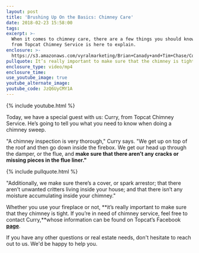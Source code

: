 ```yaml
---
layout: post
title: 'Brushing Up On the Basics: Chimney Care'
date: 2018-02-23 15:58:00
tags:
excerpt: >-
  When it comes to chimney care, there are a few things you should know. Curry
  from Topcat Chimney Service is here to explain.
enclosure: >-
  https://s3.amazonaws.com/vyralmarketing/Brian+Canady+and+Tim+Chase/Colorado+Springs+Real+Estate+Chimney+Sweep.mp4
pullquote: It’s really important to make sure that the chimney is tight.
enclosure_type: video/mp4
enclosure_time:
use_youtube_image: true
youtube_alternate_image:
youtube_code: JzQ6UyCMY1A
---
```


{% include youtube.html %}

Today, we have a special guest with us: Curry, from Topcat Chimney Service. He’s going to tell you what you need to know when doing a chimney sweep.

"A chimney inspection is very thorough," Curry says. "We get up on top of the roof and then go down inside the firebox. We get our head up through the damper, or the flue, and **make sure that there aren’t any cracks or missing pieces in the flue liner."**

{% include pullquote.html %}

"Additionally, we make sure there’s a cover, or spark arrestor; that there aren’t unwanted critters living inside your house; and that there isn’t any moisture accumulating inside your chimney."

Whether you use your fireplace or not, **it’s really important to make sure that they chimney is tight. If you’re in need of chimney service, feel free to contact Curry,**whose information can be found on Topcat’s Facebook [**page**](https://www.facebook.com/topcatchimneyservice/).

If you have any other questions or real estate needs, don't hesitate to reach out to us. We'd be happy to help you.